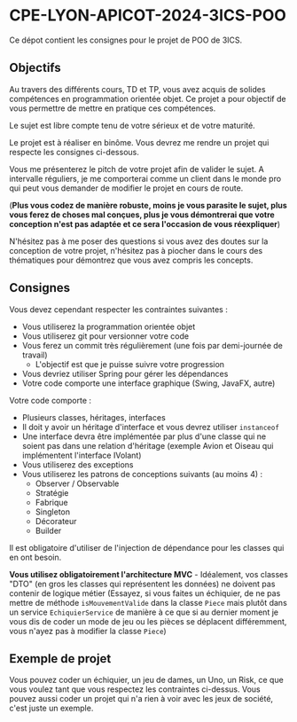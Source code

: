 # CPE-LYON-APICOT-2024-3ICS-POO

Ce dépot contient les consignes pour le projet de POO de 3ICS.

## Objectifs

Au travers des différents cours, TD et TP, vous avez acquis de solides compétences en programmation orientée objet. Ce projet a pour objectif de vous permettre de mettre en pratique ces compétences.

Le sujet est libre compte tenu de votre sérieux et de votre maturité.

Le projet est à réaliser en binôme. Vous devrez me rendre un projet qui respecte les consignes ci-dessous.

Vous me présenterez le pitch de votre projet afin de valider le sujet.
A intervalle réguliers, je me comporterai comme un client dans le monde pro qui peut vous demander de modifier le projet en cours de route.

(**Plus vous codez de manière robuste, moins je vous parasite le sujet, plus vous ferez de choses mal conçues, plus je vous démontrerai que votre conception n'est pas adaptée et ce sera l'occasion de vous réexpliquer**)

N'hésitez pas à me poser des questions si vous avez des doutes sur la conception de votre projet, n'hésitez pas à piocher dans le cours des thématiques pour démontrez que vous avez compris les concepts.

## Consignes

Vous devez cependant respecter les contraintes suivantes :
- Vous utiliserez la programmation orientée objet
- Vous utiliserez git pour versionner votre code
- Vous ferez un commit très régulièrement (une fois par demi-journée de travail)
    - L'objectif est que je puisse suivre votre progression
- Vous devriez utiliser Spring pour gérer les dépendances
- Votre code comporte une interface graphique (Swing, JavaFX, autre)


Votre code comporte :
- Plusieurs classes, héritages, interfaces
- Il doit y avoir un héritage d'interface et vous devrez utiliser `instanceof`
- Une interface devra être implémentée par plus d'une classe qui ne soient pas dans une relation d'héritage (exemple Avion et Oiseau qui implémentent l'interface IVolant)
- Vous utiliserez des exceptions
- Vous utiliserez les patrons de conceptions suivants (au moins 4) :
    - Observer / Observable
    - Stratégie
    - Fabrique
    - Singleton
    - Décorateur
    - Builder

Il est obligatoire d'utiliser de l'injection de dépendance pour les classes qui en ont besoin.

**Vous utilisez obligatoirement l'architecture MVC**
    - Idéalement, vos classes "DTO" (en gros les classes qui représentent les données) ne doivent pas contenir de logique métier
    (Essayez, si vous faites un échiquier, de ne pas mettre de méthode `isMouvementValide` dans la classe `Piece` mais plutôt dans un service `EchiquierService` de manière à ce que si au dernier moment je vous dis de coder un mode de jeu ou les pièces se déplacent différemment, vous n'ayez pas à modifier la classe `Piece`)


## Exemple de projet

Vous pouvez coder un échiquier, un jeu de dames, un Uno, un Risk, ce que vous voulez tant que vous respectez les contraintes ci-dessus.
Vous pouvez aussi coder un projet qui n'a rien à voir avec les jeux de société, c'est juste un exemple.